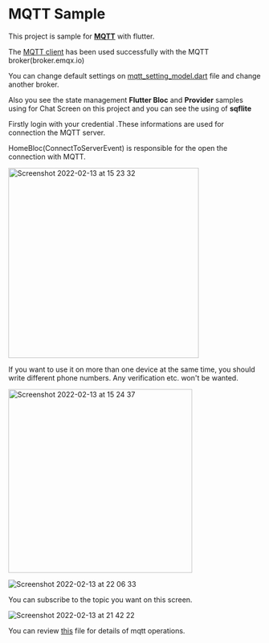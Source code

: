 # MQTT Sample 
<p>This project is sample for  <a href="https://mqtt.org/"><B>MQTT</B></a> with flutter.</p>
<p>The <a href="https://pub.dev/packages/mqtt_client">MQTT client</a> has been used successfully with the MQTT broker(broker.emqx.io)</p>
<p>You can change default settings on <a href="https://github.com/okan-oz/mqtt_sample/blob/master/flutter_mqtt_chat_sample/lib/module/mqtt/models/mqtt_setting_model.dart">mqtt_setting_model.dart</a>  file and  change another broker.</p>
<p>Also you see the state management <B>Flutter Bloc</B> and <b>Provider</b>  samples using for Chat Screen on this project and you can see the using of <B>sqflite</B></p>
<p>Firstly login with your credential .These informations are used for connection the MQTT server.</p>

<p>HomeBloc(ConnectToServerEvent) is responsible for the open the connection with MQTT.</p>

<img width="379" alt="Screenshot 2022-02-13 at 15 23 32" src="https://user-images.githubusercontent.com/62757704/153769769-9f60ba42-cb4e-4a78-b79e-ecd396f98109.png">
<p>If you want to use it on more than one device at the same time, you should write different phone numbers. Any verification etc. won't be wanted.</p>

<img width="366" alt="Screenshot 2022-02-13 at 15 24 37" src="https://user-images.githubusercontent.com/62757704/153770558-1d09abcf-775e-417e-a381-725bf517c146.png">

![Screenshot 2022-02-13 at 22 06 33](https://user-images.githubusercontent.com/62757704/153770678-d17922cc-73a0-4dae-a5c9-d3fa5d65aca7.png)

<p>You can subscribe to the topic you want on this screen.</p>

![Screenshot 2022-02-13 at 21 42 22](https://user-images.githubusercontent.com/62757704/153770799-ccb8740a-9e0c-495b-97ba-8f6c054c5d06.png)

You can review <a href="https://github.com/okan-oz/mqtt_sample/blob/master/flutter_mqtt_chat_sample/lib/module/mqtt/utils/mqtt_manager.dart">this</a> file for details of mqtt operations.

 
